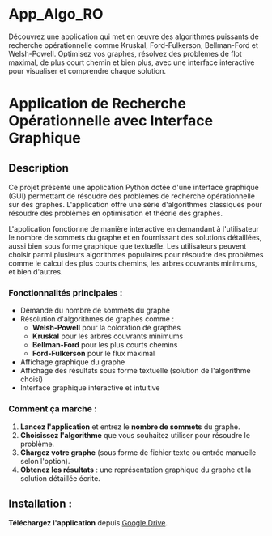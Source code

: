 # App_Algo_RO
Découvrez une application qui met en œuvre des algorithmes puissants de recherche opérationnelle comme Kruskal, Ford-Fulkerson, Bellman-Ford et Welsh-Powell. Optimisez vos graphes, résolvez des problèmes de flot maximal, de plus court chemin et bien plus, avec une interface interactive pour visualiser et comprendre chaque solution.
# Application de Recherche Opérationnelle avec Interface Graphique

## Description

Ce projet présente une application Python dotée d'une interface graphique (GUI) permettant de résoudre des problèmes de recherche opérationnelle sur des graphes. L'application offre une série d'algorithmes classiques pour résoudre des problèmes en optimisation et théorie des graphes.

L'application fonctionne de manière interactive en demandant à l'utilisateur le nombre de sommets du graphe et en fournissant des solutions détaillées, aussi bien sous forme graphique que textuelle. Les utilisateurs peuvent choisir parmi plusieurs algorithmes populaires pour résoudre des problèmes comme le calcul des plus courts chemins, les arbres couvrants minimums, et bien d'autres.

### Fonctionnalités principales :
- Demande du nombre de sommets du graphe
- Résolution d'algorithmes de graphes comme :
  - **Welsh-Powell** pour la coloration de graphes
  - **Kruskal** pour les arbres couvrants minimums
  - **Bellman-Ford** pour les plus courts chemins
  - **Ford-Fulkerson** pour le flux maximal
- Affichage graphique du graphe
- Affichage des résultats sous forme textuelle (solution de l'algorithme choisi)
- Interface graphique interactive et intuitive

### Comment ça marche :
1. **Lancez l'application** et entrez le **nombre de sommets** du graphe.
2. **Choisissez l'algorithme** que vous souhaitez utiliser pour résoudre le problème.
3. **Chargez votre graphe** (sous forme de fichier texte ou entrée manuelle selon l'option).
4. **Obtenez les résultats** : une représentation graphique du graphe et la solution détaillée écrite.

## Installation :

 **Téléchargez l'application** depuis [Google Drive](https://drive.google.com/file/d/1EamLksMa7jCbdwqmvOn0242_PAxO_4aU/view?usp=drive_link).

